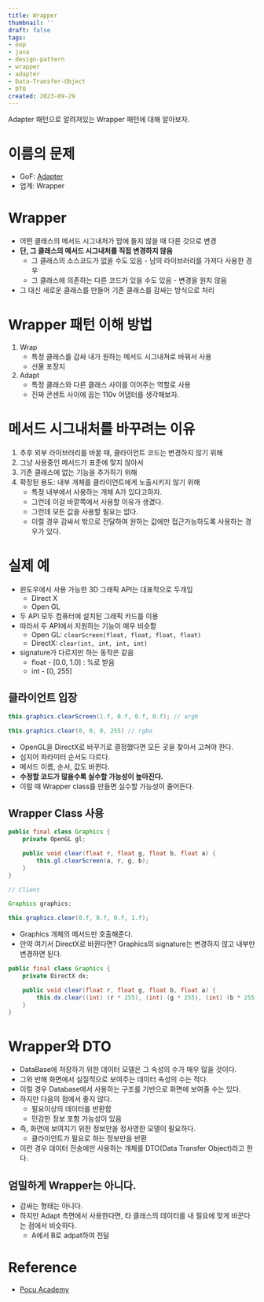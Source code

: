 ```yaml
---
title: Wrapper
thumbnail: ''
draft: false
tags:
- oop
- java
- design-pattern
- wrapper
- adapter
- Data-Transfer-Object
- DTO
created: 2023-09-29
---
```


Adapter 패턴으로 알려져있는 Wrapper 패턴에 대해 알아보자.

# 이름의 문제

* GoF: [Adapter](Adapter.md)
* 업계: Wrapper

# Wrapper

* 어떤 클래스의 메서드 시그내처가 맘에 들지 않을 때 다른 것으로 변경
* **단, 그 클래스의 메서드 시그내처를 직접 변경하지 않음**
  * 그 클래스의 소스코드가 없을 수도 있음 - 남의 라이브러리를 가져다 사용한 경우
  * 그 클래스에 의존하는 다른 코드가 있을 수도 있음 - 변경을 원치 않음
* 그 대신 새로운 클래스를 만들어 기존 클래스를 감싸는 방식으로 처리

# Wrapper 패턴 이해 방법

1. Wrap
   * 특정 클래스를 감싸 내가 원하는 메서드 시그내쳐로 바꿔서 사용
   * 선물 포장지
1. Adapt
   * 특정 클래스와 다른 클래스 사이를 이어주는 역할로 사용
   * 진짜 콘센트 사이에 꼽는 110v 어댑터를 생각해보자.

# 메서드 시그내처를 바꾸려는 이유

1. 추후 외부 라이브러리를 바꿀 때, 클라이언트 코드는 변경하지 않기 위해
1. 그냥 사용중인 메서드가 표준에 맞지 않아서
1. 기존 클래스에 없는 기능을 추가하기 위해
1. 확장된 용도: 내부 개체를 클라이언트에게 노출시키지 않기 위해
   * 특정 내부에서 사용하는 개체 A가 있다고하자.
   * 그런데 이걸 바깥쪽에서 사용할 이유가 생겼다. 
   * 그런데 모든 값을 사용할 필요는 없다.
   * 이럴 경우 감싸서 밖으로 전달하여 원하는 값에만 접근가능하도록 사용하는 경우가 있다.

# 실제 예

* 윈도우에서 사용 가능한 3D 그래픽 API는 대표적으로 두개임
  * Direct X
  * Open GL
* 두 API 모두 컴퓨터에 설치된 그래픽 카드를 이용
* 따라서 두 API에서 지원하는 기능이 매우 비슷함
  * Open GL: `clearScreen(float, float, float, float)`
  * DirectX: `clear(int, int, int, int)`
* signature가 다르지만 하는 동작은 같음
  * float - \[0.0, 1.0\] : %로 받음
  * int - \[0, 255\]

## 클라이언트 입장

````java
this.graphics.clearScreen(1.f, 0.f, 0.f, 0.f); // argb

this.graphics.clear(0, 0, 0, 255) // rgba
````

* OpenGL을 DirectX로 바꾸기로 결정했다면 모든 곳을 찾아서 고쳐야 한다.
* 심지어 파라미터 순서도 다르다.
* 메서드 이름, 순서, 값도 바뀐다. 
* **수정할 코드가 많을수록 실수할 가능성이 높아진다.**
* 이럴 때 Wrapper class를 만들면 실수할 가능성이 줄어든다.

## Wrapper Class 사용

````java
public final class Graphics {
    private OpenGL gl;

    public void clear(float r, float g, float b, float a) {
        this.gl.clearScreen(a, r, g, b);
    }
}
````

````java
// Client

Graphics graphics;

this.graphics.clear(0.f, 0.f, 0.f, 1.f);
````

* Graphics 개체의 메서드만 호출해준다.
* 만약 여기서 DirectX로 바뀐다면? Graphics의 signature는 변경하지 않고 내부만 변경하면 된다.

````java
public final class Graphics {
    private DirectX dx;

    public void clear(float r, float g, float b, float a) {
        this.dx.clear((int) (r * 255), (int) (g * 255), (int) (b * 255), (int) (a * 255));
    }
}
````

# Wrapper와 DTO

* DataBase에 저장하기 위한 데이터 모델은 그 속성의 수가 매우 많을 것이다.
* 그와 반해 화면에서 실질적으로 보여주는 데이터 속성의 수는 적다.
* 이럴 경우 Database에서 사용하는 구조를 기반으로 화면에 보여줄 수는 있다.
* 하지만 다음의 점에서 좋지 않다.
  * 필요이상의 데이터를 반환함
  * 민감한 정보 포함 가능성이 있음
* 즉, 화면에 보여지기 위한 정보만을 정사영한 모델이 필요하다.
  * 클라이언트가 필요로 하는 정보만을 반환
* 이런 경우 데이터 전송에만 사용하는 개체를 DTO(Data Transfer Object)라고 한다.

## 엄밀하게 Wrapper는 아니다.

* 감싸는 형태는 아니다.
* 하지만 Adapt 측면에서 사용한다면, 타 클래스의 데이터를 내 필요에 맞게 바꾼다는 점에서 비슷하다.
  * A에서 B로 adpat하여 전달

# Reference

* [Pocu Academy](https://pocu.academy/ko)
